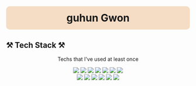 <div align="center">
  <h1 style="background-color:#F5DDC5; padding:15px; border-radius:10px;">
    guhun Gwon
  </h1>
</div>

## ⚒️ Tech Stack ⚒️
<p align="center">Techs that I've used at least once</p>

<p align="center">
  <img src="https://img.shields.io/badge/Linux-3776AB?style=for-the-badge&logo=python&logoColor=white"/>
  <img src="https://img.shields.io/badge/WindowServer-007396?style=for-the-badge&logo=java&logoColor=white"/>
  <img src="https://img.shields.io/badge/AWS-00599C?style=for-the-badge&logo=c%2B%2B&logoColor=white"/>
  <img src="https://img.shields.io/badge/Apache-00599C?style=for-the-badge&logo=c&logoColor=white"/>
  <img src="https://img.shields.io/badge/Nginx-F7DF1E?style=for-the-badge&logo=javascript&logoColor=black"/>
  <img src="https://img.shields.io/badge/Tomcat-1572B6?style=for-the-badge&logo=css3&logoColor=white"/>
  <img src="https://img.shields.io/badge/Jenkins-00ADD8?style=for-the-badge&logo=go&logoColor=white"/>
  <br/>
  <img src="https://img.shields.io/badge/CodePipeline-6DB33F?style=for-the-badge&logo=springboot&logoColor=white"/>
  <img src="https://img.shields.io/badge/Bitbucket-092E20?style=for-the-badge&logo=django&logoColor=white"/>
  <img src="https://img.shields.io/badge/Subversion-4479A1?style=for-the-badge&logo=mysql&logoColor=white"/>
  <img src="https://img.shields.io/badge/Docker-DB3552?style=for-the-badge&logo=hyperledger&logoColor=white"/>
  <img src="https://img.shields.io/badge/Ansible-232F3E?style=for-the-badge&logo=amazon-aws&logoColor=white"/>
  <img src="https://img.shields.io/badge/AWX-005571?style=for-the-badge&logo=elasticsearch&logoColor=white"/>
</p>
